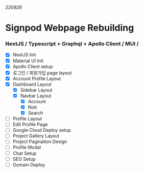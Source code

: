 _220926_

# Signpod Webpage Rebuilding

### NextJS / Typescript + Graphql + Apollo Client / MUI /

- [x] NextJS Init
- [x] Material UI Init
- [x] Apollo Client setup
- [x] 로그인 / 회원가입 page layout
- [x] Account Profile Layout
- [x] Dashboard Layout
  - [x] Sidebar Layout
  - [x] Navbar Layout
    - [x] Account
    - [x] Noti
    - [x] Search
- [ ] Profile Layout
- [ ] Edit Profile Page
- [ ] Google Cloud Deploy setup
- [ ] Project Gallery Layout
- [ ] Project Pagination Design
- [ ] Profile Modal
- [ ] Chat Setup
- [ ] SEO Setup
- [ ] Domain Deploy
